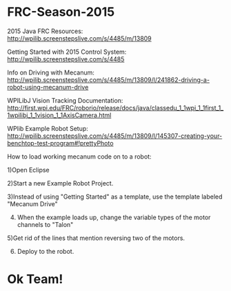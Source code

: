 FRC-Season-2015
===============
2015 Java FRC Resources:
http://wpilib.screenstepslive.com/s/4485/m/13809

Getting Started with 2015 Control System:
http://wpilib.screenstepslive.com/s/4485

Info on Driving with Mecanum: http://wpilib.screenstepslive.com/s/4485/m/13809/l/241862-driving-a-robot-using-mecanum-drive

WPILibJ Vision Tracking Documentation: http://first.wpi.edu/FRC/roborio/release/docs/java/classedu_1_1wpi_1_1first_1_1wpilibj_1_1vision_1_1AxisCamera.html

WPlib Example Robot Setup:
http://wpilib.screenstepslive.com/s/4485/m/13809/l/145307-creating-your-benchtop-test-program#!prettyPhoto

How to load working mecanum code on to a robot:

1)Open Eclipse

2)Start a new Example Robot Project.

3)Instead of using "Getting Started" as a template, use the template labeled "Mecanum Drive"

4) When the example loads up, change the variable types of the motor channels to "Talon"

5)Get rid of the lines that mention reversing two of the motors.

6) Deploy to the robot.

Ok Team!
=================================================
    
